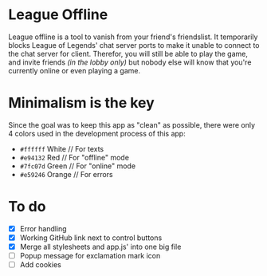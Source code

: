 # League Offline
League offline is a tool to vanish from your friend's friendslist. It temporarily blocks League of Legends' chat server ports to make it unable to connect to the chat server for client. Therefor, you will still be able to play the game, and invite friends *(in the lobby only)* but nobody else will know that you're currently online or even playing a game.

# Minimalism is the key
Since the goal was to keep this app as "clean" as possible, there were only 4 colors used in the development process of this app:

- `#ffffff` White // For texts
- `#e94132` Red // For "offline" mode
- `#7fc07d` Green // For "online" mode
- `#e59246` Orange // For errors

# To do
- [x] Error handling
- [x] Working GitHub link next to control buttons
- [x] Merge all stylesheets and app.js' into one big file
- [ ] Popup message for exclamation mark icon
- [ ] Add cookies
